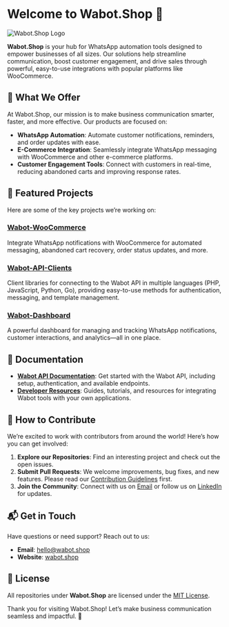 # Welcome to Wabot.Shop 👋

![Wabot.Shop Logo](https://wabot.shop/wp-content/uploads/2024/01/wabot.png)

**Wabot.Shop** is your hub for WhatsApp automation tools designed to empower businesses of all sizes. Our solutions help streamline communication, boost customer engagement, and drive sales through powerful, easy-to-use integrations with popular platforms like WooCommerce.

## 🚀 What We Offer

At Wabot.Shop, our mission is to make business communication smarter, faster, and more effective. Our products are focused on:
- **WhatsApp Automation**: Automate customer notifications, reminders, and order updates with ease.
- **E-Commerce Integration**: Seamlessly integrate WhatsApp messaging with WooCommerce and other e-commerce platforms.
- **Customer Engagement Tools**: Connect with customers in real-time, reducing abandoned carts and improving response rates.

## 🌟 Featured Projects

Here are some of the key projects we’re working on:

### [Wabot-WooCommerce](https://github.com/wabot-shop/wabot-woocommerce)
Integrate WhatsApp notifications with WooCommerce for automated messaging, abandoned cart recovery, order status updates, and more.

### [Wabot-API-Clients](https://github.com/wabot-shop)
Client libraries for connecting to the Wabot API in multiple languages (PHP, JavaScript, Python, Go), providing easy-to-use methods for authentication, messaging, and template management.

### [Wabot-Dashboard](https://github.com/wabot-shop/wabot-dashboard)
A powerful dashboard for managing and tracking WhatsApp notifications, customer interactions, and analytics—all in one place.

## 📖 Documentation

- **[Wabot API Documentation](https://docs.wabot.shop)**: Get started with the Wabot API, including setup, authentication, and available endpoints.
- **[Developer Resources](https://github.com/wabot-shop/developer-resources)**: Guides, tutorials, and resources for integrating Wabot tools with your own applications.

## 🤝 How to Contribute

We’re excited to work with contributors from around the world! Here’s how you can get involved:
1. **Explore our Repositories**: Find an interesting project and check out the open issues.
2. **Submit Pull Requests**: We welcome improvements, bug fixes, and new features. Please read our [Contribution Guidelines](https://github.com/wabot-shop/contributing) first.
3. **Join the Community**: Connect with us on [Email](mailto:hello@wabot.shop) or follow us on [LinkedIn](https://www.linkedin.com/company/wabot-shop) for updates.

## 📬 Get in Touch

Have questions or need support? Reach out to us:
- **Email**: hello@wabot.shop
- **Website**: [wabot.shop](https://wabot.shop)

## 📄 License

All repositories under **Wabot.Shop** are licensed under the [MIT License](https://opensource.org/licenses/MIT).

Thank you for visiting Wabot.Shop! Let’s make business communication seamless and impactful. 🚀
